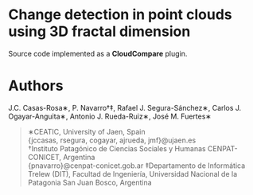 # Change detection in point clouds using 3D fractal dimension

Source code implemented as a **CloudCompare** plugin.


# Authors

J.C. Casas-Rosa∗, P. Navarro†‡, Rafael J. Segura-Sánchez∗, Carlos J. Ogayar-Anguita∗, Antonio J. Rueda-Ruiz∗,  José M. Fuertes∗  

>∗CEATIC, University of Jaen, Spain  
{jccasas, rsegura, cogayar, ajrueda, jmf}@ujaen.es  
†Instituto Patagónico de Ciencias Sociales y Humanas CENPAT-CONICET, Argentina  
{pnavarro}@cenpat-conicet.gob.ar 
‡Departamento de Informática Trelew (DIT), Facultad de Ingeniería, Universidad Nacional de la Patagonia San  Juan Bosco, Argentina

